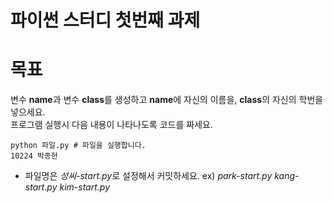 파이썬 스터디 첫번째 과제
=======

# 목표

변수 **name**과 변수 **class**를 생성하고 **name**에 자신의 이름을, **class**의 자신의 학번을 넣으세요.  
프로그램 실행시 다음 내용이 나타나도록 코드를 짜세요.   
```
python 파일.py # 파일을 실행합니다.
10224 박종현
```

 * 파일명은 *성씨-start.py*로 설정해서 커밋하세요.
 ex) *park-start.py* *kang-start.py* *kim-start.py*